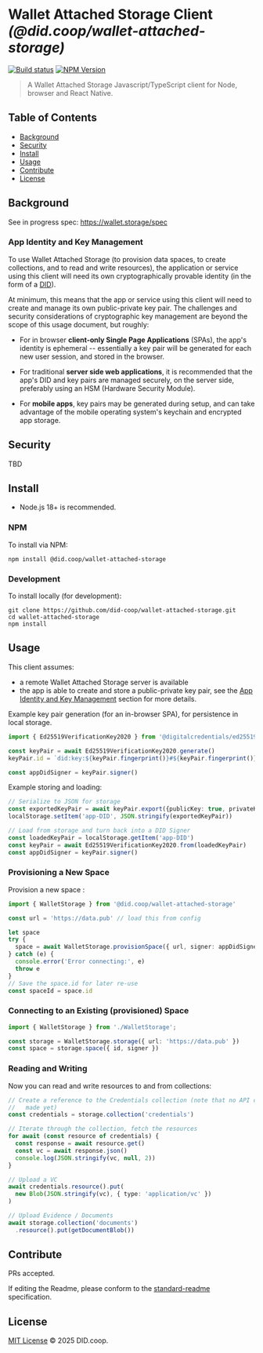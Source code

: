 # Wallet Attached Storage Client _(@did.coop/wallet-attached-storage)_

[![Build status](https://img.shields.io/github/actions/workflow/status/did-coop/wallet-attached-storage/main.yml?branch=main)](https://github.com/did-coop/wallet-attached-storage/actions?query=workflow%3A%22Node.js+CI%22)
[![NPM Version](https://img.shields.io/npm/v/@did.coop/wallet-attached-storage.svg)](https://npm.im/@did.coop/wallet-attached-storage)

> A Wallet Attached Storage Javascript/TypeScript client for Node, browser and React Native.

## Table of Contents

- [Background](#background)
- [Security](#security)
- [Install](#install)
- [Usage](#usage)
- [Contribute](#contribute)
- [License](#license)

## Background

See in progress spec: https://wallet.storage/spec

### App Identity and Key Management

To use Wallet Attached Storage (to provision data spaces, to create collections,
and to read and write resources), the application or service using this client
will need its own cryptographically provable identity (in the form of a
[DID](https://w3c.github.io/did-core/)).

At minimum, this means that the app or service using this client will need to
create and manage its own public-private key pair. The challenges and security
considerations of cryptographic key management are beyond the scope of this
usage document, but roughly:

* For in browser **client-only Single Page Applications** (SPAs), the app's
  identity is ephemeral -- essentially a key pair will be generated for each
  new user session, and stored in the browser.

* For traditional **server side web applications**, it is recommended that the
  app's DID and key pairs are managed securely, on the server side, preferably
  using an HSM (Hardware Security Module).

* For **mobile apps**, key pairs may be generated during setup, and can take
  advantage of the mobile operating system's keychain and encrypted app storage.

## Security

TBD

## Install

- Node.js 18+ is recommended.

### NPM

To install via NPM:

```
npm install @did.coop/wallet-attached-storage
```

### Development

To install locally (for development):

```
git clone https://github.com/did-coop/wallet-attached-storage.git
cd wallet-attached-storage
npm install
```

## Usage

This client assumes:

* a remote Wallet Attached Storage server is available
* the app is able to create and store a public-private key pair, see the
  [App Identity and Key Management](#app-identity-and-key-management) section
  for more details.

Example key pair generation (for an in-browser SPA), for persistence in local
storage.

```ts
import { Ed25519VerificationKey2020 } from '@digitalcredentials/ed25519-verification-key-2020'

const keyPair = await Ed25519VerificationKey2020.generate()
keyPair.id = `did:key:${keyPair.fingerprint()}#${keyPair.fingerprint()}`

const appDidSigner = keyPair.signer()
```

Example storing and loading:

```ts
// Serialize to JSON for storage
const exportedKeyPair = await keyPair.export({publicKey: true, privateKey: true})
localStorage.setItem('app-DID', JSON.stringify(exportedKeyPair))

// Load from storage and turn back into a DID Signer
const loadedKeyPair = localStorage.getItem('app-DID')
const keyPair = await Ed25519VerificationKey2020.from(loadedKeyPair)
const appDidSigner = keyPair.signer()
```

### Provisioning a New Space

Provision a new space :

```ts
import { WalletStorage } from '@did.coop/wallet-attached-storage'

const url = 'https://data.pub' // load this from config

let space
try {
  space = await WalletStorage.provisionSpace({ url, signer: appDidSigner })
} catch (e) {
  console.error('Error connecting:', e)
  throw e
}
// Save the space.id for later re-use
const spaceId = space.id
```

### Connecting to an Existing (provisioned) Space

```ts
import { WalletStorage } from './WalletStorage';

const storage = WalletStorage.storage({ url: 'https://data.pub' })
const space = storage.space({ id, signer })
```

### Reading and Writing

Now you can read and write resources to and from collections:

```ts
// Create a reference to the Credentials collection (note that no API calls are
//   made yet)
const credentials = storage.collection('credentials')

// Iterate through the collection, fetch the resources
for await (const resource of credentials) {
  const response = await resource.get()
  const vc = await response.json()
  console.log(JSON.stringify(vc, null, 2))
}

// Upload a VC
await credentials.resource().put(
  new Blob(JSON.stringify(vc), { type: 'application/vc' })
)

// Upload Evidence / Documents
await storage.collection('documents')
  .resource().put(getDocumentBlob())
```

## Contribute

PRs accepted.

If editing the Readme, please conform to the
[standard-readme](https://github.com/RichardLitt/standard-readme) specification.

## License

[MIT License](LICENSE.md) © 2025 DID.coop.
